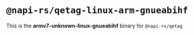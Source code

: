 # `@napi-rs/qetag-linux-arm-gnueabihf`

This is the **armv7-unknown-linux-gnueabihf** binary for `@napi-rs/qetag`
